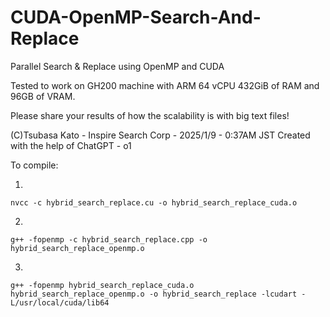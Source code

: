 # CUDA-OpenMP-Search-And-Replace
Parallel Search &amp; Replace using OpenMP and CUDA

Tested to work on GH200 machine with ARM 64 vCPU 432GiB of RAM and 96GB of VRAM.

Please share your results of how the scalability is with big text files!

(C)Tsubasa Kato - Inspire Search Corp - 2025/1/9 - 0:37AM JST
Created with the help of ChatGPT - o1

To compile:

1.

```
nvcc -c hybrid_search_replace.cu -o hybrid_search_replace_cuda.o
```
2.

```
g++ -fopenmp -c hybrid_search_replace.cpp -o hybrid_search_replace_openmp.o
```
3.

```
g++ -fopenmp hybrid_search_replace_cuda.o hybrid_search_replace_openmp.o -o hybrid_search_replace -lcudart -L/usr/local/cuda/lib64
```

